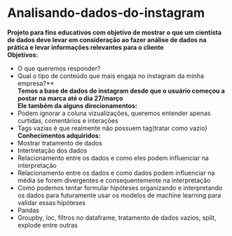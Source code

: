 # Analisando-dados-do-instagram
**Projeto para fins educativos com objetivo de mostrar o que um cientista de dados deve levar em consideração ao fazer análise de dados na prática e levar informações relevantes para o cliente**</br>
**Objetivos:**
* O que queremos responder?
* Qual o tipo de conteúdo que mais engaja no instagram da minha empresa?**<br/>
      **Temos a base de dados do instagram desde que o usuário começou a postar na marca até o dia 27/março**</br>
 **Ele também da alguns direcionamentos:**
 * Podem ignorar a coluna vizualizações, queremos entender apenas curtidas, comentários e interações
 * Tags vazias é que realmente não possuem tag(tratar como vazio)</br>
**Conhecimentos adquiridos:**
* Mostrar tratamento de dados
* Intertretação dos dados
* Relacionamento entre os dados e como eles podem influenciar na interpretação
* Relacionamento entre os dados e como dados podem influenciar na média se forem divergentes e consequentemente na interpretação
* Como podemos tentar formular hipóteses organizando e interpretando os dados para futuramente usar os modelos de machine learning para validar essas hipóteses
* Pandas
* Groupby, loc, filtros no dataframe, tratamento de dados vazios, split, explode entre outras
